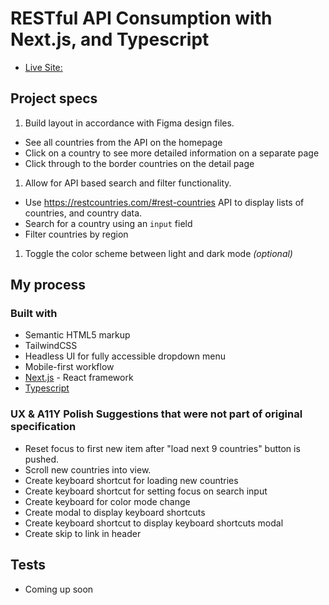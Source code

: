 # RESTful API Consumption with Next.js, and Typescript

- [Live Site: ](https://somecallmejosh-rest-maps.netlify.app/)

## Project specs
1. Build layout in accordance with Figma design files.
  - See all countries from the API on the homepage
  - Click on a country to see more detailed information on a separate page
  - Click through to the border countries on the detail page
1. Allow for API based search and filter functionality.
  - Use https://restcountries.com/#rest-countries API to display lists of countries, and country data.
  - Search for a country using an `input` field
  - Filter countries by region
1. Toggle the color scheme between light and dark mode *(optional)*

## My process

### Built with

- Semantic HTML5 markup
- TailwindCSS
- Headless UI for fully accessible dropdown menu
- Mobile-first workflow
- [Next.js](https://nextjs.org/) - React framework
- [Typescript](https://www.typescriptlang.org/)

### UX & A11Y Polish Suggestions that were not part of original specification
- Reset focus to first new item after "load next 9 countries" button is pushed.
- Scroll new countries into view.
- Create keyboard shortcut for loading new countries
- Create keyboard shortcut for setting focus on search input
- Create keyboard for color mode change
- Create modal to display keyboard shortcuts
- Create keyboard shortcut to display keyboard shortcuts modal
- Create skip to link in header

## Tests
- Coming up soon
